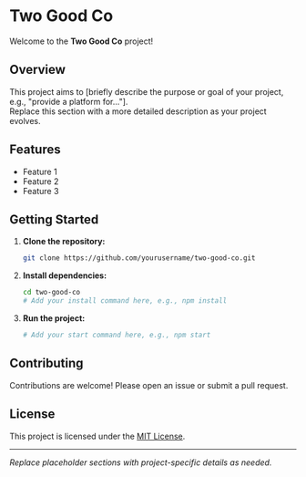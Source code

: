 # Two Good Co

Welcome to the **Two Good Co** project!

## Overview

This project aims to [briefly describe the purpose or goal of your project, e.g., "provide a platform for..."].  
Replace this section with a more detailed description as your project evolves.

## Features

- Feature 1
- Feature 2
- Feature 3

## Getting Started

1. **Clone the repository:**
    ```bash
    git clone https://github.com/yourusername/two-good-co.git
    ```
2. **Install dependencies:**
    ```bash
    cd two-good-co
    # Add your install command here, e.g., npm install
    ```
3. **Run the project:**
    ```bash
    # Add your start command here, e.g., npm start
    ```

## Contributing

Contributions are welcome! Please open an issue or submit a pull request.

## License

This project is licensed under the [MIT License](LICENSE).

---
*Replace placeholder sections with project-specific details as needed.*